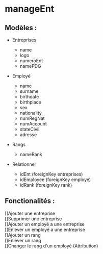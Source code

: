 # manageEnt

## Modèles :
- Entreprises
    - name
    - logo
    - numeroEnt
    - namePDG
- Employé
    - name
    - surname
    - birthdate
    - birthplace
    - sex
    - nationality
    - numRegNat
    - numAccount
    - stateCivil 
    - adresse
- Rangs
    - nameRank

- Relationnel
    - idEnt (foreignKey entreprises)
    - idEmployee (foreignKey employé)
    - idRank (foreignKey rank)


## Fonctionalités :
[]Ajouter une entreprise  
[]Supprimer une entreprise  
[]Ajouter un employé a une entreprise  
[]Enlever un employé a une entreprise  
[]Ajouter un rang  
[]Enlever un rang  
[]Changer le rang d'un employé (Attribution)  